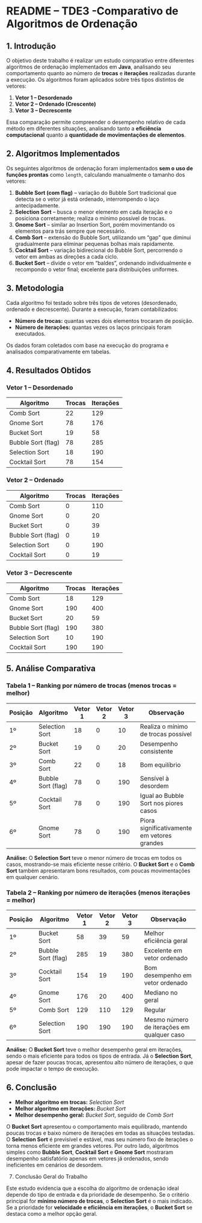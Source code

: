 
# README –  TDE3 -Comparativo de Algoritmos de Ordenação

## 1. Introdução

O objetivo deste trabalho é realizar um estudo comparativo entre diferentes algoritmos de ordenação implementados em **Java**, analisando seu comportamento quanto ao número de **trocas** e **iterações** realizadas durante a execução.
Os algoritmos foram aplicados sobre três tipos distintos de vetores:

1. **Vetor 1 – Desordenado**
2. **Vetor 2 – Ordenado (Crescente)**
3. **Vetor 3 – Decrescente**

Essa comparação permite compreender o desempenho relativo de cada método em diferentes situações, analisando tanto a **eficiência computacional** quanto a **quantidade de movimentações de elementos**.



## **2. Algoritmos Implementados**

Os seguintes algoritmos de ordenação foram implementados **sem o uso de funções prontas** como `length`, calculando manualmente o tamanho dos vetores:

1. **Bubble Sort (com flag)** – variação do Bubble Sort tradicional que detecta se o vetor já está ordenado, interrompendo o laço antecipadamente.
2. **Selection Sort** – busca o menor elemento em cada iteração e o posiciona corretamente; realiza o mínimo possível de trocas.
3. **Gnome Sort** – similar ao Insertion Sort, porém movimentando os elementos para trás sempre que necessário.
4. **Comb Sort** – extensão do Bubble Sort, utilizando um “gap” que diminui gradualmente para eliminar pequenas bolhas mais rapidamente.
5. **Cocktail Sort** – variação bidirecional do Bubble Sort, percorrendo o vetor em ambas as direções a cada ciclo.
6. **Bucket Sort** – divide o vetor em “baldes”, ordenando individualmente e recompondo o vetor final; excelente para distribuições uniformes.



## **3. Metodologia**

Cada algoritmo foi testado sobre três tipos de vetores (desordenado, ordenado e decrescente).
Durante a execução, foram contabilizados:

* **Número de trocas:** quantas vezes dois elementos trocaram de posição.
* **Número de iterações:** quantas vezes os laços principais foram executados.

Os dados foram coletados com base na execução do programa e analisados comparativamente em tabelas.



## **4. Resultados Obtidos**

### **Vetor 1 – Desordenado**

| Algoritmo          | Trocas | Iterações |
| ------------------ | ------ | --------- |
| Comb Sort          | 22     | 129       |
| Gnome Sort         | 78     | 176       |
| Bucket Sort        | 19     | 58        |
| Bubble Sort (flag) | 78     | 285       |
| Selection Sort     | 18     | 190       |
| Cocktail Sort      | 78     | 154       |

### **Vetor 2 – Ordenado**

| Algoritmo          | Trocas | Iterações |
| ------------------ | ------ | --------- |
| Comb Sort          | 0      | 110       |
| Gnome Sort         | 0      | 20        |
| Bucket Sort        | 0      | 39        |
| Bubble Sort (flag) | 0      | 19        |
| Selection Sort     | 0      | 190       |
| Cocktail Sort      | 0      | 19        |

### **Vetor 3 – Decrescente**

| Algoritmo          | Trocas | Iterações |
| ------------------ | ------ | --------- |
| Comb Sort          | 18     | 129       |
| Gnome Sort         | 190    | 400       |
| Bucket Sort        | 20     | 59        |
| Bubble Sort (flag) | 190    | 380       |
| Selection Sort     | 10     | 190       |
| Cocktail Sort      | 190    | 190       |


## **5. Análise Comparativa**

### **Tabela 1 – Ranking por número de trocas (menos trocas = melhor)**

| Posição | Algoritmo          | Vetor 1 | Vetor 2 | Vetor 3 | Observação                                  |
| ------- | ------------------ | ------- | ------- | ------- | ------------------------------------------- |
| 1º      | Selection Sort     | 18      | 0       | 10      | Realiza o mínimo de trocas possível         |
| 2º      | Bucket Sort        | 19      | 0       | 20      | Desempenho consistente                      |
| 3º      | Comb Sort          | 22      | 0       | 18      | Bom equilíbrio                              |
| 4º      | Bubble Sort (flag) | 78      | 0       | 190     | Sensível à desordem                         |
| 5º      | Cocktail Sort      | 78      | 0       | 190     | Igual ao Bubble Sort nos piores casos       |
| 6º      | Gnome Sort         | 78      | 0       | 190     | Piora significativamente em vetores grandes |

**Análise:**
O **Selection Sort** teve o menor número de trocas em todos os casos, mostrando-se mais eficiente nesse critério.
O **Bucket Sort** e o **Comb Sort** também apresentaram bons resultados, com poucas movimentações em qualquer cenário.



### **Tabela 2 – Ranking por número de iterações (menos iterações = melhor)**

| Posição | Algoritmo          | Vetor 1 | Vetor 2 | Vetor 3 | Observação                                 |
| ------- | ------------------ | ------- | ------- | ------- | ------------------------------------------ |
| 1º      | Bucket Sort        | 58      | 39      | 59      | Melhor eficiência geral                    |
| 2º      | Bubble Sort (flag) | 285     | 19      | 380     | Excelente em vetor ordenado                |
| 3º      | Cocktail Sort      | 154     | 19      | 190     | Bom desempenho em vetor ordenado           |
| 4º      | Gnome Sort         | 176     | 20      | 400     | Mediano no geral                           |
| 5º      | Comb Sort          | 129     | 110     | 129     | Regular                                    |
| 6º      | Selection Sort     | 190     | 190     | 190     | Mesmo número de iterações em qualquer caso |

**Análise:**
O **Bucket Sort** teve o melhor desempenho geral em iterações, sendo o mais eficiente para todos os tipos de entrada.
Já o **Selection Sort**, apesar de fazer poucas trocas, apresentou alto número de iterações, o que pode impactar o tempo de execução.



## **6. Conclusão**

* **Melhor algoritmo em trocas:** *Selection Sort*
* **Melhor algoritmo em iterações:** *Bucket Sort*
* **Melhor desempenho geral:** *Bucket Sort*, seguido de *Comb Sort*

O **Bucket Sort** apresentou o comportamento mais equilibrado, mantendo poucas trocas e baixo número de iterações em todas as situações testadas.
O **Selection Sort** é previsível e estável, mas seu número fixo de iterações o torna menos eficiente em grandes vetores.
Por outro lado, algoritmos simples como **Bubble Sort**, **Cocktail Sort** e **Gnome Sort** mostraram desempenho satisfatório apenas em vetores já ordenados, sendo ineficientes em cenários de desordem.



7. Conclusão Geral do Trabalho

Este estudo evidencia que a escolha do algoritmo de ordenação ideal depende do tipo de entrada e da prioridade de desempenho.
Se o critério principal for **mínimo número de trocas**, o **Selection Sort** é o mais indicado.
Se a prioridade for **velocidade e eficiência em iterações**, o **Bucket Sort** se destaca como a melhor opção geral.


